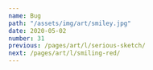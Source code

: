 ```yaml
---
name: Bug
path: "/assets/img/art/smiley.jpg"
date: 2020-05-02
number: 31
previous: /pages/art/l/serious-sketch/
next: /pages/art/l/smiling-red/
---
```

